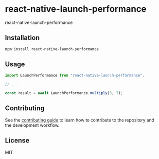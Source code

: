 # react-native-launch-performance

react-native-launch-performance

## Installation

```sh
npm install react-native-launch-performance
```

## Usage

```js
import LaunchPerformance from "react-native-launch-performance";

// ...

const result = await LaunchPerformance.multiply(3, 7);
```

## Contributing

See the [contributing guide](CONTRIBUTING.md) to learn how to contribute to the repository and the development workflow.

## License

MIT
